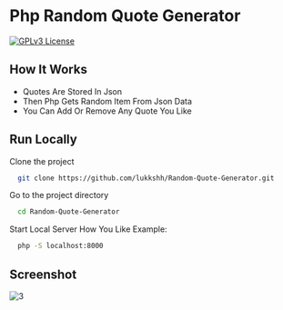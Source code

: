 
# Php Random Quote Generator
[![GPLv3 License](https://img.shields.io/badge/License-GPL%20v3-yellow.svg)](https://opensource.org/licenses/)


## How It Works

- Quotes Are Stored In Json 
- Then Php Gets Random Item From Json Data 
- You Can Add Or Remove Any Quote You Like


## Run Locally

Clone the project

```bash
  git clone https://github.com/lukkshh/Random-Quote-Generator.git
```

Go to the project directory

```bash
  cd Random-Quote-Generator 
```

Start Local Server How You Like Example:

```bash
  php -S localhost:8000
```

## Screenshot

![3](https://user-images.githubusercontent.com/97388997/217324197-123a2f26-7ee2-4b8f-8864-f12d4066cb0c.png)

